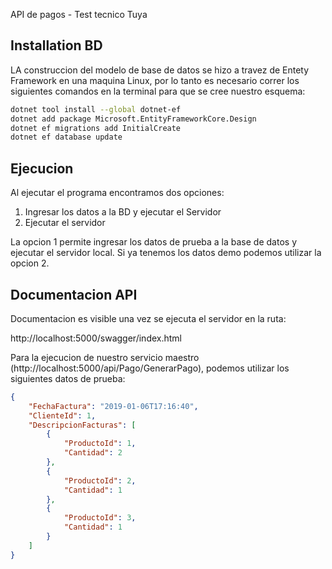 API de pagos - Test tecnico Tuya


## Installation BD

LA construccion del modelo de base de datos se hizo a travez de Entety Framework en una maquina Linux, por lo tanto es necesario correr los siguientes comandos en la terminal para que se cree nuestro esquema:

```bash
dotnet tool install --global dotnet-ef
dotnet add package Microsoft.EntityFrameworkCore.Design
dotnet ef migrations add InitialCreate
dotnet ef database update
```

## Ejecucion

Al ejecutar el programa encontramos dos opciones:
1. Ingresar los datos a la BD y ejecutar el Servidor
2. Ejecutar el servidor

La opcion 1 permite ingresar los datos de prueba a la base de datos y ejecutar el servidor local. Si ya tenemos los datos demo podemos utilizar la opcion 2.

## Documentacion API
Documentacion es visible una vez se ejecuta el servidor en la ruta:

http://localhost:5000/swagger/index.html

Para la ejecucion de nuestro servicio maestro (http://localhost:5000/api/Pago/GenerarPago), podemos utilizar los siguientes datos de prueba:

```json
{
    "FechaFactura": "2019-01-06T17:16:40",
    "ClienteId": 1,
    "DescripcionFacturas": [
        {
            "ProductoId": 1,
            "Cantidad": 2
        },
        {
            "ProductoId": 2,
            "Cantidad": 1
        },
        {
            "ProductoId": 3,
            "Cantidad": 1
        }
    ]
}
```

